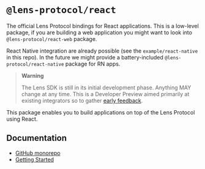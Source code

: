 # `@lens-protocol/react`

The official Lens Protocol bindings for React applications. This is a low-level package, if you are building a web application you might want to look into `@lens-protocol/react-web` package.

React Native integration are already possible (see the `example/react-native` in this repo). In the future we might provide a battery-included `@lens-protocol/react-native` package for RN apps.

> **Warning**
>
> The Lens SDK is still in its initial development phase. Anything MAY change at any time.
> This is a Developer Preview aimed primarily at existing integrators so to gather [early feedback](https://github.com/lens-protocol/lens-sdk/discussions/48).

This package enables you to build applications on top of the Lens Protocol using React.

## Documentation

- [GitHub monorepo](https://github.com/lens-protocol/lens-sdk)
- [Getting Started](https://docs.lens.xyz/docs/sdk-react-getting-started)
